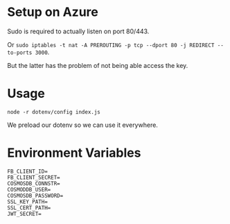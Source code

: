 # Setup on Azure

Sudo is required to actually listen on port 80/443.

Or `sudo iptables -t nat -A PREROUTING -p tcp --dport 80 -j REDIRECT --to-ports 3000`. 

But the latter has the problem of not being able access the key.

# Usage

`node -r dotenv/config index.js`

We preload our dotenv so we can use it everywhere.

# Environment Variables

```
FB_CLIENT_ID=
FB_CLIENT_SECRET=
COSMOSDB_CONNSTR=
COSMODDB_USER=
COSMOSDB_PASSWORD=
SSL_KEY_PATH=
SSL_CERT_PATH=
JWT_SECRET=
```